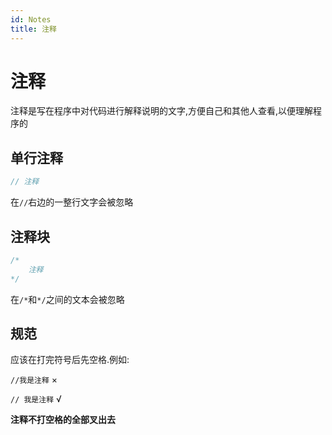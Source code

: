 ```yaml
---
id: Notes
title: 注释
---
```


# 注释

注释是写在程序中对代码进行解释说明的文字,方便自己和其他人查看,以便理解程序的

## 单行注释

```js showLineNumbers
// 注释
```

在`//`右边的一整行文字会被忽略

## 注释块

```js showLineNumbers
/*
    注释
*/
```

在`/*`和`*/`之间的文本会被忽略

## 规范

应该在打完符号后先空格.例如:

`//我是注释` ×

`// 我是注释` √

**注释不打空格的全部叉出去**
